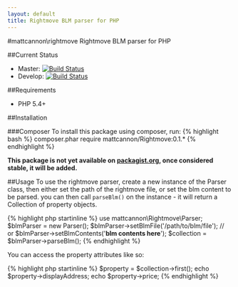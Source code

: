 ```yaml
---
layout: default
title: Rightmove BLM parser for PHP
---
```

#mattcannon\\rightmove
Rightmove BLM parser for PHP

##Current Status
* Master: [![Build Status](https://travis-ci.org/mattcannon/rightmove.svg?branch=master)](https://travis-ci.org/mattcannon/rightmove)
* Develop: [![Build Status](https://travis-ci.org/mattcannon/rightmove.svg?branch=develop)](https://travis-ci.org/mattcannon/rightmove)

##Requirements
* PHP 5.4+

##Installation

###Composer
To install this package using composer, run:
{% highlight bash %}
composer.phar require mattcannon/Rightmove:0.1.*
{% endhighlight %}

__This package is not yet available on [packagist.org](packagist.org), once considered stable, it will be added.__

##Usage
To use the rightmove parser, create a new instance of the Parser class, then either set the path of the rightmove file, or set the blm content to be parsed.
you can then call `parseBlm()` on the instance - it will return a Collection of property objects.

{% highlight php startinline %} 
use mattcannon\Rightmove\Parser;
$blmParser = new Parser();
$blmParser->setBlmFile('/path/to/blm/file');
// or
$blmParser->setBlmContents('**blm contents here**');
$collection = $blmParser->parseBlm();
{% endhighlight %}

You can access the property attributes like so:

{% highlight php startinline %} 
$property = $collection->first();
echo $property->displayAddress;
echo $property->price;
{% endhighlight %}
